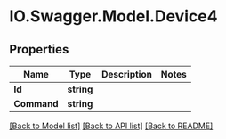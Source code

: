 # IO.Swagger.Model.Device4
## Properties

Name | Type | Description | Notes
------------ | ------------- | ------------- | -------------
**Id** | **string** |  | 
**Command** | **string** |  | 

[[Back to Model list]](../README.md#documentation-for-models) [[Back to API list]](../README.md#documentation-for-api-endpoints) [[Back to README]](../README.md)

